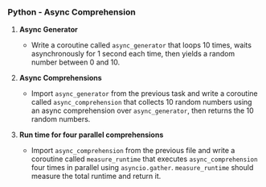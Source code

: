 ### Python - Async Comprehension

1. **Async Generator**
   - Write a coroutine called `async_generator` that loops 10 times, waits asynchronously for 1 second each time, then yields a random number between 0 and 10.

2. **Async Comprehensions**
   - Import `async_generator` from the previous task and write a coroutine called `async_comprehension` that collects 10 random numbers using an async comprehension over `async_generator`, then returns the 10 random numbers.

3. **Run time for four parallel comprehensions**
   - Import `async_comprehension` from the previous file and write a coroutine called `measure_runtime` that executes `async_comprehension` four times in parallel using `asyncio.gather`. `measure_runtime` should measure the total runtime and return it.
